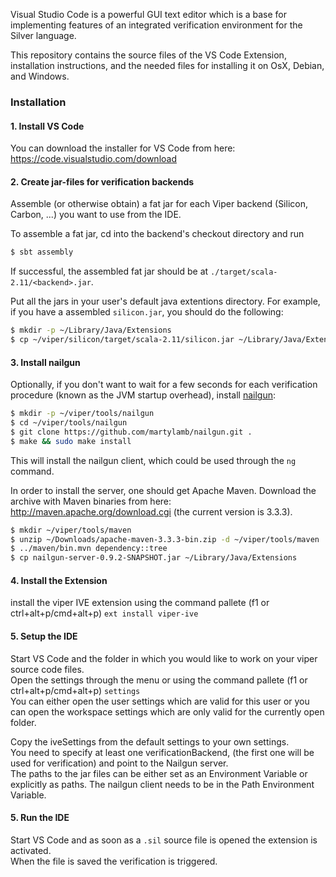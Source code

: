 Visual Studio Code is a powerful GUI text editor which is a base for implementing features of an integrated verification environment for the Silver language.

This repository contains the source files of the VS Code Extension, installation instructions, and the needed files for installing it on OsX, Debian, and Windows.

### Installation ###

#### 1. Install VS Code

You can download the installer for VS Code from here: https://code.visualstudio.com/download

#### 2. Create jar-files for verification backends

Assemble (or otherwise obtain) a fat jar for each Viper backend (Silicon, Carbon, ...) you want to use from the IDE.

To assemble a fat jar, cd into the backend's checkout directory and run
```bash
$ sbt assembly
```
If successful, the assembled fat jar should be at `./target/scala-2.11/<backend>.jar`.

Put all the jars in your user's default java extentions directory. For example, if
you have a assembled `silicon.jar`, you should do the following:

```bash
$ mkdir -p ~/Library/Java/Extensions
$ cp ~/viper/silicon/target/scala-2.11/silicon.jar ~/Library/Java/Extensions
```

#### 3. Install nailgun

Optionally, if you don't want to wait for a few seconds for each verification procedure
(known as the JVM startup overhead), install [nailgun](http://martiansoftware.com/nailgun):

```bash
$ mkdir -p ~/viper/tools/nailgun
$ cd ~/viper/tools/nailgun
$ git clone https://github.com/martylamb/nailgun.git .
$ make && sudo make install
```

This will install the nailgun client, which could be used through the ```ng``` command.

In order to install the server, one should get Apache Maven. Download the archive with
Maven binaries from here: http://maven.apache.org/download.cgi
(the current version is 3.3.3).

```bash
$ mkdir ~/viper/tools/maven
$ unzip ~/Downloads/apache-maven-3.3.3-bin.zip -d ~/viper/tools/maven
$ ../maven/bin.mvn dependency::tree
$ cp nailgun-server-0.9.2-SNAPSHOT.jar ~/Library/Java/Extensions
```

#### 4. Install the Extension

install the viper IVE extension using the command pallete (f1 or ctrl+alt+p/cmd+alt+p) ```ext install viper-ive```

#### 5. Setup the IDE

Start VS Code and the folder in which you would like to work on your viper source code files.  
Open the settings through the menu or using the command pallete (f1 or ctrl+alt+p/cmd+alt+p) ```settings```  
You can either open the user settings which are valid for this user or you can open the workspace settings which are only valid for the currently open folder.  

Copy the iveSettings from the default settings to your own settings.  
You need to specify at least one verificationBackend, (the first one will be used for verification) and point to the Nailgun server.  
The paths to the jar files can be either set as an Environment Variable or explicitly as paths.
The nailgun client needs to be in the Path Environment Variable.

#### 5. Run the IDE

Start VS Code and as soon as a ```.sil``` source file is opened the extension is activated.  
When the file is saved the verification is triggered.